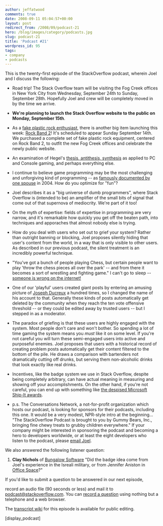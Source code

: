```yaml
---
author: jeffatwood
comments: true
date: 2008-09-11 05:04:57+00:00
layout: post
redirect_from: /2008/09/podcast-21
hero: /blog/images/category/podcasts.jpg
slug: podcast-21
title: 'Podcast #21'
wordpress_id: 95
tags:
- company
- podcasts
---
```


This is the twenty-first episode of the StackOverflow podcast, wherein Joel and I discuss the following:






  * Road trip! The Stack Overflow team will be visiting the Fog Creek offices in New York City from Wednesday, September 24th to Sunday, September 28th. Hopefully Joel and crew will be completely moved in by the time we arrive.  



  * **We're planning to launch the Stack Overflow website to the public on Monday, September 15th**.


  * As a [fake plastic rock enthusiast](http://www.fakeplasticrock.com/), there is another big item launching this week: [Rock Band 2](http://www.amazon.com/gp/search?ie=UTF8&keywords=rock%20band%202&tag=codinghorror-20&index=videogames&linkCode=ur2&camp=1789&creative=9325)! It's scheduled to appear Sunday September 14th. We purchased a complete set of fake plastic rock equipment, centered on Rock Band 2, to outfit the new Fog Creek offices and celebrate the newly public website.


  * An examination of Hegel's [thesis, antithesis, synthesis](http://en.wikipedia.org/wiki/Thesis,_antithesis,_synthesis) as applied to PC and Console gaming, and perhaps everything else.


  * I continue to believe game programming may be the most challenging and unforgiving kind of programming -- as [famously documented by one spouse](http://ea-spouse.livejournal.com/274.html) in 2004. How do you optimize for "fun"?


  * Joel describes it as a "big universe of dumb programmers", where Stack Overflow is (intended to be) an amplifier of the small bits of signal that come out of that supernova of mediocrity. We're part of it too!  



  * On the myth of expertise: fields of expertise in programming are very narrow, and it's remarkable how quickly you get off the beaten path, into techniques and apporaches that almost nobody else is trying.   



  * How do you deal with users who set out to grief your system? Rather than outright banning or blocking, Joel proposes silently hiding that user's content from the world, in a way that is only visible to other users. As described in our previous podcast, the silent treatment is an incredibly powerful technique.  



  * "You've got a bunch of people playing Chess, but certain people want to play 'throw the chess pieces all over the park' -- and from there it becomes a sort of wrestling and fighting game." I can't go to sleep -- [someone is wrong on the internet!](http://xkcd.com/386/)


  * One of our 'playful' users created giant posts by entering an amusing picture of [Joseph Ducreux](http://en.wikipedia.org/wiki/Joseph_Ducreux) a hundred times, so I changed the name of his account to that. Generally these kinds of posts automatically get deleted by the community when they reach the ten vote offensive threshold -- or they could be edited away by trusted users -- but I stepped in as a moderator.


  * The paradox of griefing is that these users are highly engaged with the system. Most people don't care and won't bother. So spending a lot of time gaming the system means you _must_ like it on some level. If you're not careful you will turn these semi-engaged users into active and purposeful enemies. Joel proposes that users with a historical record of creating problem posts automatically get their content filtered to the bottom of the pile. He draws a comparison with bartenders not dramatically cutting off drunks, but serving them non-alcoholic drinks that look exactly like real drinks.


  * Incentives, like the badge system we use in Stack Overflow, despite being completely arbitrary, can have actual meaning in measuring and showing off your accomplishments. On the other hand, if you're not careful, you can end up with something like [the despised Microsoft Ship-It awards](http://www.joelonsoftware.com/articles/fog0000000070.html).


  * p.s. The Conversations Network, a not-for-profit organization which hosts our podcast, is looking for sponsors for their podcasts, including this one. It would be a very modest, NPR-style intro at the beginning... "The StackOverflow Podcast is brought to you by Gummy Bears, Inc., bringing fine chewy treats to grubby children everywhere." If your company might be interested in sponsoring the podcast and becoming a hero to developers worldwide, or at least the eight developers who listen to the podcast, please [email Joel](http://www.joelonsoftware.com/EmailtheAuthor.html).





We also answered the following listener question:






  1. **Clay Nichols** of [Bungalow Software](http://www.bungalowsoftware.com/) "Did the badge idea come from Joel's experience in the Isreali military, or from Jennifer Aniston in [Office Space](http://www.imdb.com/title/tt0151804/)?"






If you'd like to submit a question to be answered in our next episode,  

record an audio file (90 seconds or less) and mail it to [podcast@stackoverflow.com](mailto:podcast@stackoverflow.com). You can [record a question](http://blog.stackoverflow.com/index.php/2008/05/recording-podcast-questions-using-your-telephone/) using nothing but a telephone and a web browser.





The [transcript wiki](https://stackoverflow.fogbugz.com/default.asp?W24224) for this episode is available for public editing.




[display_podcast]
